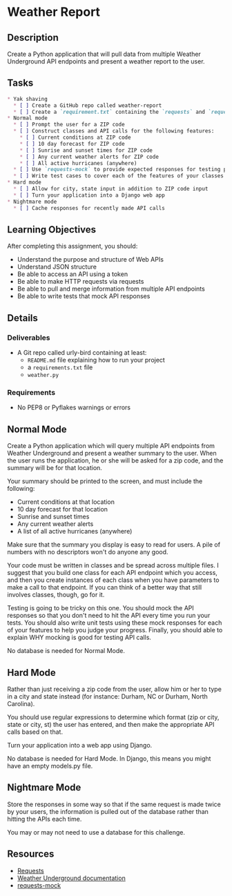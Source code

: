 # Weather Report

## Description

Create a Python application that will pull data from multiple Weather Underground API endpoints and present a weather report to the user.

## Tasks
```markdown
* Yak shaving
  * [ ] Create a GitHub repo called weather-report
  * [ ] Create a `requirement.txt` containing the `requests` and `requests-mock` libraries and any other dependencies
* Normal mode
  * [ ] Prompt the user for a ZIP code
  * [ ] Construct classes and API calls for the following features:
    * [ ] Current conditions at ZIP code
    * [ ] 10 day forecast for ZIP code
    * [ ] Sunrise and sunset times for ZIP code
    * [ ] Any current weather alerts for ZIP code
    * [ ] All active hurricanes (anywhere)
  * [ ] Use `requests-mock` to provide expected responses for testing purposes
  * [ ] Write test cases to cover each of the features of your classes
* Hard mode
  * [ ] Allow for city, state input in addition to ZIP code input
  * [ ] Turn your application into a Django web app
* Nightmare mode
  * [ ] Cache responses for recently made API calls
```

## Learning Objectives

After completing this assignment, you should:


* Understand the purpose and structure of Web APIs
* Understand JSON structure
* Be able to access an API using a token
* Be able to make HTTP requests via requests
* Be able to pull and merge information from multiple API endpoints
* Be able to write tests that mock API responses


## Details

### Deliverables

* A Git repo called urly-bird containing at least:
  * `README.md` file explaining how to run your project
  * a `requirements.txt` file
  * `weather.py`

### Requirements  

* No PEP8 or Pyflakes warnings or errors

## Normal Mode

Create a Python application which will query multiple API endpoints from Weather Underground and present a weather summary to the user. When the user runs the application, he or she will be asked for a zip code, and the summary will be for that location.

Your summary should be printed to the screen, and must include the following:

* Current conditions at that location
* 10 day forecast for that location
* Sunrise and sunset times
* Any current weather alerts
* A list of all active hurricanes (anywhere)

Make sure that the summary you display is easy to read for users. A pile of numbers with no descriptors won't do anyone any good.

Your code must be written in classes and be spread across multiple files. I suggest that you build one class for each API endpoint which you access, and then you create instances of each class when you have parameters to make a call to that endpoint. If you can think of a better way that still involves classes, though, go for it.

Testing is going to be tricky on this one. You should mock the API responses so that you don't need to hit the API every time you run your tests. You should also write unit tests using these mock responses for each of your features to help you judge your progress. Finally, you should able to explain WHY mocking is good for testing API calls.

No database is needed for Normal Mode.

## Hard Mode

Rather than just receiving a zip code from the user, allow him or her to type in a city and state instead (for instance: Durham, NC or Durham, North Carolina).

You should use regular expressions to determine which format (zip or city, state or city, st) the user has entered, and then make the appropriate API calls based on that.

Turn your application into a web app using Django.

No database is needed for Hard Mode. In Django, this means you might have an empty models.py file.

## Nightmare Mode

Store the responses in some way so that if the same request is made twice by your users, the information is pulled out of the database rather than hitting the APIs each time.

You may or may not need to use a database for this challenge.


## Resources

* [Requests](http://docs.python-requests.org/)
* [Weather Underground documentation](http://www.wunderground.com/weather/api/d/docs?MR=1)
* [requests-mock](http://requests-mock.readthedocs.org/)
